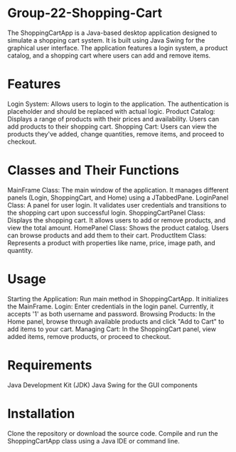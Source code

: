# Group-22-Shopping-Cart

The ShoppingCartApp is a Java-based desktop application designed to simulate a shopping cart system. It is built using Java Swing for the graphical user interface. The application features a login system, a product catalog, and a shopping cart where users can add and remove items.

# Features

Login System: Allows users to login to the application. The authentication is placeholder and should be replaced with actual logic.
Product Catalog: Displays a range of products with their prices and availability. Users can add products to their shopping cart.
Shopping Cart: Users can view the products they've added, change quantities, remove items, and proceed to checkout.

# Classes and Their Functions

MainFrame Class: The main window of the application. It manages different panels (Login, ShoppingCart, and Home) using a JTabbedPane.
LoginPanel Class: A panel for user login. It validates user credentials and transitions to the shopping cart upon successful login.
ShoppingCartPanel Class: Displays the shopping cart. It allows users to add or remove products, and view the total amount.
HomePanel Class: Shows the product catalog. Users can browse products and add them to their cart.
ProductItem Class: Represents a product with properties like name, price, image path, and quantity.

# Usage

Starting the Application: Run main method in ShoppingCartApp. It initializes the MainFrame.
Login: Enter credentials in the login panel. Currently, it accepts '1' as both username and password.
Browsing Products: In the Home panel, browse through available products and click "Add to Cart" to add items to your cart.
Managing Cart: In the ShoppingCart panel, view added items, remove products, or proceed to checkout.

# Requirements

Java Development Kit (JDK)
Java Swing for the GUI components

# Installation

Clone the repository or download the source code.
Compile and run the ShoppingCartApp class using a Java IDE or command line.
